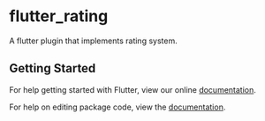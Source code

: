 # flutter_rating

A flutter plugin that implements rating system.

## Getting Started

For help getting started with Flutter, view our online [documentation](https://flutter.io/).

For help on editing package code, view the [documentation](https://flutter.io/developing-packages/).
